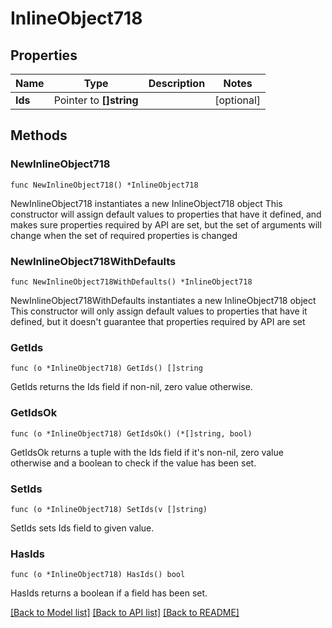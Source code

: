 # InlineObject718

## Properties

Name | Type | Description | Notes
------------ | ------------- | ------------- | -------------
**Ids** | Pointer to **[]string** |  | [optional] 

## Methods

### NewInlineObject718

`func NewInlineObject718() *InlineObject718`

NewInlineObject718 instantiates a new InlineObject718 object
This constructor will assign default values to properties that have it defined,
and makes sure properties required by API are set, but the set of arguments
will change when the set of required properties is changed

### NewInlineObject718WithDefaults

`func NewInlineObject718WithDefaults() *InlineObject718`

NewInlineObject718WithDefaults instantiates a new InlineObject718 object
This constructor will only assign default values to properties that have it defined,
but it doesn't guarantee that properties required by API are set

### GetIds

`func (o *InlineObject718) GetIds() []string`

GetIds returns the Ids field if non-nil, zero value otherwise.

### GetIdsOk

`func (o *InlineObject718) GetIdsOk() (*[]string, bool)`

GetIdsOk returns a tuple with the Ids field if it's non-nil, zero value otherwise
and a boolean to check if the value has been set.

### SetIds

`func (o *InlineObject718) SetIds(v []string)`

SetIds sets Ids field to given value.

### HasIds

`func (o *InlineObject718) HasIds() bool`

HasIds returns a boolean if a field has been set.


[[Back to Model list]](../README.md#documentation-for-models) [[Back to API list]](../README.md#documentation-for-api-endpoints) [[Back to README]](../README.md)


